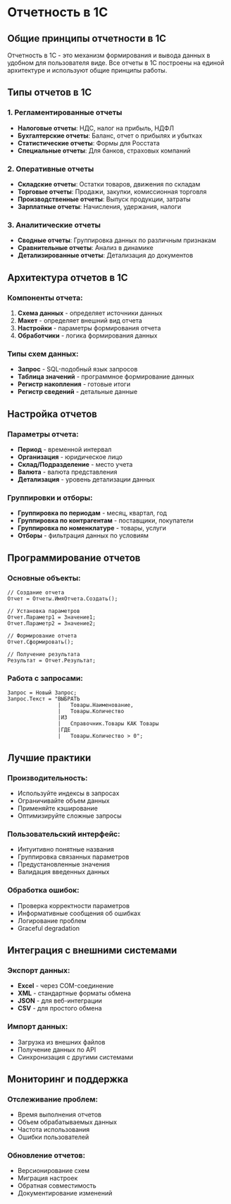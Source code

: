 # Отчетность в 1С

## Общие принципы отчетности в 1С

Отчетность в 1С - это механизм формирования и вывода данных в удобном для пользователя виде. Все отчеты в 1С построены на единой архитектуре и используют общие принципы работы.

## Типы отчетов в 1С

### 1. Регламентированные отчеты
- **Налоговые отчеты**: НДС, налог на прибыль, НДФЛ
- **Бухгалтерские отчеты**: Баланс, отчет о прибылях и убытках
- **Статистические отчеты**: Формы для Росстата
- **Специальные отчеты**: Для банков, страховых компаний

### 2. Оперативные отчеты
- **Складские отчеты**: Остатки товаров, движения по складам
- **Торговые отчеты**: Продажи, закупки, комиссионная торговля
- **Производственные отчеты**: Выпуск продукции, затраты
- **Зарплатные отчеты**: Начисления, удержания, налоги

### 3. Аналитические отчеты
- **Сводные отчеты**: Группировка данных по различным признакам
- **Сравнительные отчеты**: Анализ в динамике
- **Детализированные отчеты**: Детализация до документов

## Архитектура отчетов в 1С

### Компоненты отчета:
1. **Схема данных** - определяет источники данных
2. **Макет** - определяет внешний вид отчета
3. **Настройки** - параметры формирования отчета
4. **Обработчики** - логика формирования данных

### Типы схем данных:
- **Запрос** - SQL-подобный язык запросов
- **Таблица значений** - программное формирование данных
- **Регистр накопления** - готовые итоги
- **Регистр сведений** - детальные данные

## Настройка отчетов

### Параметры отчета:
- **Период** - временной интервал
- **Организация** - юридическое лицо
- **Склад/Подразделение** - место учета
- **Валюта** - валюта представления
- **Детализация** - уровень детализации данных

### Группировки и отборы:
- **Группировка по периодам** - месяц, квартал, год
- **Группировка по контрагентам** - поставщики, покупатели
- **Группировка по номенклатуре** - товары, услуги
- **Отборы** - фильтрация данных по условиям

## Программирование отчетов

### Основные объекты:
```bsl
// Создание отчета
Отчет = Отчеты.ИмяОтчета.Создать();

// Установка параметров
Отчет.Параметр1 = Значение1;
Отчет.Параметр2 = Значение2;

// Формирование отчета
Отчет.Сформировать();

// Получение результата
Результат = Отчет.Результат;
```

### Работа с запросами:
```bsl
Запрос = Новый Запрос;
Запрос.Текст = "ВЫБРАТЬ
                |   Товары.Наименование,
                |   Товары.Количество
                |ИЗ
                |   Справочник.Товары КАК Товары
                |ГДЕ
                |   Товары.Количество > 0";
```

## Лучшие практики

### Производительность:
- Используйте индексы в запросах
- Ограничивайте объем данных
- Применяйте кэширование
- Оптимизируйте сложные запросы

### Пользовательский интерфейс:
- Интуитивно понятные названия
- Группировка связанных параметров
- Предустановленные значения
- Валидация введенных данных

### Обработка ошибок:
- Проверка корректности параметров
- Информативные сообщения об ошибках
- Логирование проблем
- Graceful degradation

## Интеграция с внешними системами

### Экспорт данных:
- **Excel** - через COM-соединение
- **XML** - стандартные форматы обмена
- **JSON** - для веб-интеграции
- **CSV** - для простого обмена

### Импорт данных:
- Загрузка из внешних файлов
- Получение данных по API
- Синхронизация с другими системами

## Мониторинг и поддержка

### Отслеживание проблем:
- Время выполнения отчетов
- Объем обрабатываемых данных
- Частота использования
- Ошибки пользователей

### Обновление отчетов:
- Версионирование схем
- Миграция настроек
- Обратная совместимость
- Документирование изменений
